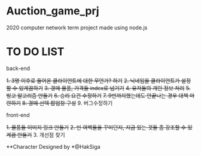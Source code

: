 # Auction_game_prj

2020 computer network term project made using node.js

# TO DO LIST
back-end

~~1. 3명 이후로 들어온 클라이언트에 대한 무언가? 하기~~
~~2. 닉네임을 클라이언트가 설정할 수 있게끔하기~~
~~3. 경매 물품, 가격들 index로 넘기기~~
~~4. 유저들의 개인 정보 처리~~
~~5. 빙고 알고리즘 만들기~~
~~6. 승리 요건 수정하기~~
~~7. 9번까지했는데도 안끝나는 경우 대책 마련하기~~
~~8. 경매 선택 팝업창 구성~~
9. 버그수정하기

front-end

~~1. 물품들 이미지 링크 만들기~~
~~2. 빈 여백들을 꾸미던지, 지금 있는 것들 좀 강조할 수 있게끔 만들기~~
3. 개선점 찾기

**Character Designed by *@HakSiga
